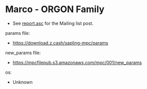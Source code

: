 # Marco - ORGON Family
* See [report.asc](./report.asc) for the Mailing list post.

params file:
* https://download.z.cash/sapling-mpc/params

new_params file:
* https://mpcfilepub.s3.amazonaws.com/mpc/001/new_params

os:
* Unknown
